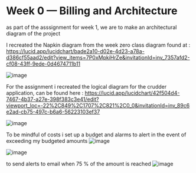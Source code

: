 # Week 0 — Billing and Architecture

as part of the asssignment for week 1, we are to make an architectural diagram of the  project

I recreated the Napkin diagram from the week zero class diagram found at :
https://lucid.app/lucidchart/bade2a10-d02e-4d23-a78a-d386cf55aad2/edit?view_items=7P0xMpkiHrZe&invitationId=inv_7357afd2-cf08-43ff-9ede-0d4674711b11

![image](https://user-images.githubusercontent.com/54115472/219866578-8edddd53-82e4-4aa1-9c90-b1e3378f5e29.png)


For the assignment i  recreated the logical diagram for the crudder application, can be found here :
https://lucid.app/lucidchart/42f504d4-7467-4b37-a27e-398f383c3e41/edit?viewport_loc=-22%2C849%2C1707%2C821%2C0_0&invitationId=inv_89c6e2ad-cb75-497c-b6a6-56223103ef37

![image](https://user-images.githubusercontent.com/54115472/219866638-2f989cd1-12f9-4d98-8a88-24c360591214.png)


To be mindful of costs i set up a budget and alarms to alert in the event of exceeding my budgeted amounts
![image](https://user-images.githubusercontent.com/54115472/219869684-0b61351e-c9bc-41da-b4fe-b3a9bd8bd918.png)


![image](https://user-images.githubusercontent.com/54115472/219869358-b1c81617-ab63-421f-a825-b1083db3c4a1.png)

to send alerts to email when 75 % of the amount is reached
![image](https://user-images.githubusercontent.com/54115472/219869572-d4c23aba-cb1a-4cfe-868a-b88673161ea9.png)
